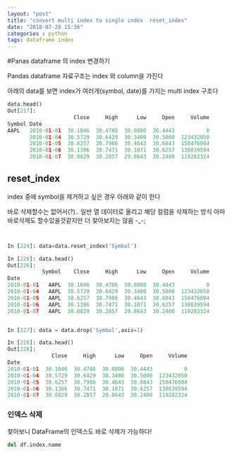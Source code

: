 ```yaml
---
layout: "post"
title: "convert multi index to single index  reset_index"
date: "2018-07-28 15:36"
categories : python
tags: dataframe index
---
```


#Panas dataframe 의 index 변경하기

Pandas dataframe 자료구조는 index 와 column을 가진다

아래의 data를 보면 index가 여러개(symbol, date)를 가지는 multi index 구조다

```python
data.head()
Out[217]:
                     Close     High      Low     Open     Volume
Symbol Date
AAPL   2010-01-01  30.1046  30.4786  30.0800  30.4443          0
       2010-01-04  30.5729  30.6429  30.3400  30.5000  123432050
       2010-01-05  30.6257  30.7986  30.4643  30.6843  150476004
       2010-01-06  30.1386  30.7471  30.1071  30.6257  138039594
       2010-01-07  30.0829  30.2857  29.8643  30.2400  119282324
```

## reset_index

index 중에 symbol을 제거하고 싶은 경우 아래와 같이 한다

바로 삭제할수는 없어서(?).. 일반 열 데이터로 올리고 해당 컬럼을 삭제하는 방식
아마 바로삭제도 할수있을것같지만 더 찾아보지는 않음 -_-;

```python


In [224]: data=data.reset_index('Symbol')

In [226]: data.head()
Out[226]:
           Symbol    Close     High      Low     Open     Volume
Date
2010-01-01   AAPL  30.1046  30.4786  30.0800  30.4443          0
2010-01-04   AAPL  30.5729  30.6429  30.3400  30.5000  123432050
2010-01-05   AAPL  30.6257  30.7986  30.4643  30.6843  150476004
2010-01-06   AAPL  30.1386  30.7471  30.1071  30.6257  138039594
2010-01-07   AAPL  30.0829  30.2857  29.8643  30.2400  119282324


In [227]: data = data.drop('Symbol',axis=1)

In [228]: data.head()
Out[228]:
              Close     High      Low     Open     Volume
Date
2010-01-01  30.1046  30.4786  30.0800  30.4443          0
2010-01-04  30.5729  30.6429  30.3400  30.5000  123432050
2010-01-05  30.6257  30.7986  30.4643  30.6843  150476004
2010-01-06  30.1386  30.7471  30.1071  30.6257  138039594
2010-01-07  30.0829  30.2857  29.8643  30.2400  119282324

```

### 인덱스 삭제

찾아보니 DataFrame의 인덱스도 바로 삭제가 가능하다!

 ```python
del df.index.name
 ```
